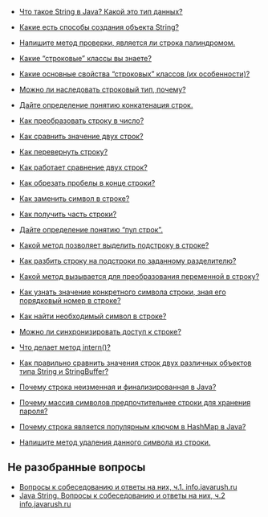 - <a href="chto_takoe_string_v_java_kakoj_eto_tip_dannyx.md">Что такое String в Java? Какой это тип данных?</a>
- <a href="kakie_est'_sposoby'_sozdaniya_obekta_string.md">Какие есть способы создания объекта String?</a>
- <a href="napishite_metod_proverki,_yavlyaetsya_li_stroka_palindromom.md">Напишите метод проверки, является ли строка палиндромом.</a>


- <a href="kakie_strokovye_klassy_vy_znaete.md">Какие “строковые” классы вы знаете?</a>
- <a href="kakie_osnovnye_svojstva_strokovyx_klassov.md">Какие основные свойства “строковых” классов (их особенности)?</a>
- <a href="mozhno_li_nasledovat_strokovyj_tip,_pochemu.md">Можно ли наследовать строковый тип, почему?</a>
- <a href="dajte_opredelenie_ponyatiyu_konkatenaciya_strok.md">Дайте определение понятию конкатенация строк.</a>
- <a href="kak_preobrazovat_stroku_v_chislo.md">Как преобразовать строку в число?</a>
- <a href="kak_sravnit_znachenie_dvux_strok.md">Как сравнить значение двух строк?</a>
- <a href="kak_perevernut_stroku.md">Как перевернуть строку?</a>
- <a href="kak_rabotaet_sravnenie_dvux_strok.md">Как работает сравнение двух строк?</a>
- <a href="kak_obrezat_probely_v_konce_stroki.md">Как обрезать пробелы в конце строки?</a>
- <a href="kak_zamenit_simvol_v_stroke.md">Как заменить символ в строке?</a>
- <a href="kak_poluchit_chast_stroki.md">Как получить часть строки?</a>
- <a href="dajte_opredelenie_ponyatiyu_pul_strok.md">Дайте определение понятию “пул строк”.</a>
- <a href="kakoj_metod_pozvolyaet_vydelit_podstroku_v_stroke.md">Какой метод позволяет выделить подстроку в строке?</a>
- <a href="kak_razbit_stroku_na_podstroki_po_zadannomu_razdelitelyu.md">Как разбить строку на подстроки по заданному разделителю?</a>
- <a href="kakoj_metod_vyzyvaetsya_dlya_preobrazovaniya_peremennoj_v_stroku.md">Какой метод вызывается для преобразования переменной в строку?</a>
- <a href="kak_uznat_znachenie_konkretnogo_simvola_stroki_znaya_ego_poryadkovyj_nomer_v_stroke.md">Как узнать значение конкретного символа строки, зная его порядковый номер в строке?</a>
- <a href="kak_najti_neobxodimyj_simvol_v_stroke.md">Как найти необходимый символ в строке?</a>
- <a href="mozhno_li_sinxronizirovat_dostup_k_stroke.md">Можно ли синхронизировать доступ к строке?</a> 
- <a href="chto_delaet_metod_intern.md">Что делает метод intern()?</a>
- <a href="kak_pravilno_sravnit_znacheniya_strok_dvux_razlichnyx_obektov_tipa_string_i_stringbuffer.md">Как правильно сравнить значения строк двух различных объектов типа String и StringBuffer?</a>
- <a href="pochemu_stroka_neizmennaya_i_finalizirovannaya_v_java.md">Почему строка неизменная и финализированная в Java?</a>
- <a href="pochemu_massiv_simvolov_predpochtitelnee_stroki_dlya_xraneniya_parolya.md">Почему массив символов предпочтительнее строки для хранения пароля?</a>
- <a href="pochemu_stroka_yavlyaetsya_populyarnym_klyuchom_v_hashmap_v_java.md">Почему строка является популярным ключом в HashMap в Java?</a>
- <a href="napishite_metod_udaleniya_dannogo_simvola_iz_stroki.md">Напишите метод удаления данного символа из строки.</a>

## Не разобранные вопросы
- <a href="http://goo.gl/K38JMG">Вопросы к собеседованию и ответы на них, ч.1. info.javarush.ru</a>
- <a href="http://goo.gl/OxO2I0">Java String. Вопросы к собеседованию и ответы на них, ч.2 info.javarush.ru</a>